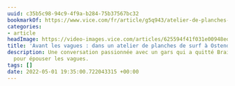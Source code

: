 ```yaml
---
uuid: c35b5c98-94c9-4f9a-b284-75b37567bc32
bookmarkOf: https://www.vice.com/fr/article/g5q943/atelier-de-planches-surf-ostende
categories:
- article
headImage: https://video-images.vice.com/articles/625594f41f031e00948ed1c6/lede/1649776758622-dsc07923.jpeg?image-resize-opts=Y3JvcD0xeHc6MC44NDExeGg7MHh3LDAuMTE5eGgmcmVzaXplPTEyMDA6KiZyZXNpemU9MTIwMDoq
title: 'Avant les vagues : dans un atelier de planches de surf à Ostende'
description: Une conversation passionnée avec un gars qui a quitté Braine-l’Alleud
  pour épouser les vagues.
tags: []
date: 2022-05-01 19:35:00.722043315 +00:00
---
```

